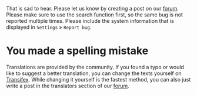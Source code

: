 That is sad to hear. Please let us know by creating a post on our [forum](https://forum.antennapod.org/). Please make sure to use the search function first, so the same bug is not reported multiple times. Please include the system information that is displayed in `Settings` » `Report bug`.

# You made a spelling mistake
Translations are provided by the community. If you found a typo or would like to suggest a better translation, you can change the texts yourself on [Transifex](https://www.transifex.com/antennapod/antennapod/). While changing it yourself is the fastest method, you can also just write a post in the translators section of our [forum](https://forum.antennapod.org/).
